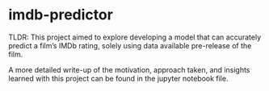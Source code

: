 # imdb-predictor
TLDR: This project aimed to explore developing a model that can accurately predict a film’s IMDb rating, solely using data available pre-release of the film. 

A more detailed write-up of the motivation, approach taken, and insights learned with this project can be found in the jupyter notebook file.


